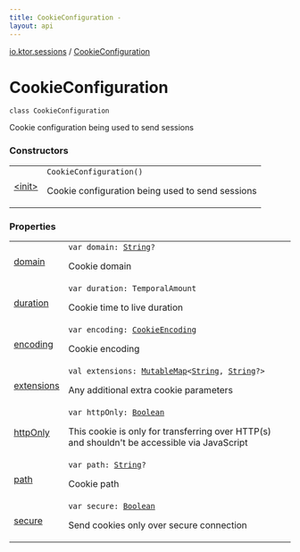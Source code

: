 ```yaml
---
title: CookieConfiguration - 
layout: api
---
```


<div class='api-docs-breadcrumbs'><a href="../index.html">io.ktor.sessions</a> / <a href="./index.html">CookieConfiguration</a></div>

# CookieConfiguration

<div class="signature"><code><span class="keyword">class </span><span class="identifier">CookieConfiguration</span></code></div>

Cookie configuration being used to send sessions

### Constructors

<table class="api-docs-table">
<tbody>
<tr>
<td markdown="1">

<a href="-init-.html">&lt;init&gt;</a>


</td>
<td markdown="1">
<div class="signature"><code><span class="identifier">CookieConfiguration</span><span class="symbol">(</span><span class="symbol">)</span></code></div>

Cookie configuration being used to send sessions


</td>
</tr>
</tbody>
</table>

### Properties

<table class="api-docs-table">
<tbody>
<tr>
<td markdown="1">

<a href="domain.html">domain</a>


</td>
<td markdown="1">
<div class="signature"><code><span class="keyword">var </span><span class="identifier">domain</span><span class="symbol">: </span><a href="https://kotlinlang.org/api/latest/jvm/stdlib/kotlin/-string/index.html"><span class="identifier">String</span></a><span class="symbol">?</span></code></div>

Cookie domain


</td>
</tr>
<tr>
<td markdown="1">

<a href="duration.html">duration</a>


</td>
<td markdown="1">
<div class="signature"><code><span class="keyword">var </span><span class="identifier">duration</span><span class="symbol">: </span><span class="identifier">TemporalAmount</span></code></div>

Cookie time to live duration


</td>
</tr>
<tr>
<td markdown="1">

<a href="encoding.html">encoding</a>


</td>
<td markdown="1">
<div class="signature"><code><span class="keyword">var </span><span class="identifier">encoding</span><span class="symbol">: </span><a href="../../io.ktor.http/-cookie-encoding/index.html"><span class="identifier">CookieEncoding</span></a></code></div>

Cookie encoding


</td>
</tr>
<tr>
<td markdown="1">

<a href="extensions.html">extensions</a>


</td>
<td markdown="1">
<div class="signature"><code><span class="keyword">val </span><span class="identifier">extensions</span><span class="symbol">: </span><a href="https://kotlinlang.org/api/latest/jvm/stdlib/kotlin.collections/-mutable-map/index.html"><span class="identifier">MutableMap</span></a><span class="symbol">&lt;</span><a href="https://kotlinlang.org/api/latest/jvm/stdlib/kotlin/-string/index.html"><span class="identifier">String</span></a><span class="symbol">,</span>&nbsp;<a href="https://kotlinlang.org/api/latest/jvm/stdlib/kotlin/-string/index.html"><span class="identifier">String</span></a><span class="symbol">?</span><span class="symbol">&gt;</span></code></div>

Any additional extra cookie parameters


</td>
</tr>
<tr>
<td markdown="1">

<a href="http-only.html">httpOnly</a>


</td>
<td markdown="1">
<div class="signature"><code><span class="keyword">var </span><span class="identifier">httpOnly</span><span class="symbol">: </span><a href="https://kotlinlang.org/api/latest/jvm/stdlib/kotlin/-boolean/index.html"><span class="identifier">Boolean</span></a></code></div>

This cookie is only for transferring over HTTP(s) and shouldn't be accessible via JavaScript


</td>
</tr>
<tr>
<td markdown="1">

<a href="path.html">path</a>


</td>
<td markdown="1">
<div class="signature"><code><span class="keyword">var </span><span class="identifier">path</span><span class="symbol">: </span><a href="https://kotlinlang.org/api/latest/jvm/stdlib/kotlin/-string/index.html"><span class="identifier">String</span></a><span class="symbol">?</span></code></div>

Cookie path


</td>
</tr>
<tr>
<td markdown="1">

<a href="secure.html">secure</a>


</td>
<td markdown="1">
<div class="signature"><code><span class="keyword">var </span><span class="identifier">secure</span><span class="symbol">: </span><a href="https://kotlinlang.org/api/latest/jvm/stdlib/kotlin/-boolean/index.html"><span class="identifier">Boolean</span></a></code></div>

Send cookies only over secure connection


</td>
</tr>
</tbody>
</table>
